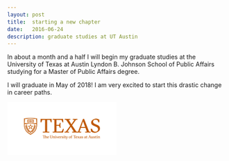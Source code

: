 ```yaml
---
layout: post
title:  starting a new chapter
date:   2016-06-24
description: graduate studies at UT Austin
---
```


In about a month and a half I will begin my graduate studies at the University of Texas at Austin Lyndon B. Johnson School of Public Affairs studying for a Master of Public Affairs degree.

I will graduate in May of 2018! I am very excited to start this drastic change in career paths.

<img src="/img/utexas.png" style="width: 50%;"/>